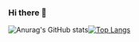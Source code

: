 ### Hi there 👋
![Anurag's GitHub stats](https://github-readme-stats.vercel.app/api?username=mzmuping&show_icons=truel)[![Top Langs](https://github-readme-stats.vercel.app/api/top-langs/?username=mzmuping&layout=compact)](https://github.com/anuraghazra/github-readme-stats)

<!--
**mzmuping/mzmuping** is a ✨ _special_ ✨ repository because its `README.md` (this file) appears on your GitHub profile.

Here are some ideas to get you started:

- 🔭 I’m currently working on ...
- 🌱 I’m currently learning ...
- 👯 I’m looking to collaborate on ...
- 🤔 I’m looking for help with ...
- 💬 Ask me about ...
- 📫 How to reach me: ...
- 😄 Pronouns: ...
- ⚡ Fun fact: ...
-->

